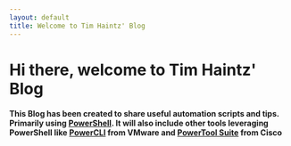```yaml
---
layout: default
title: Welcome to Tim Haintz' Blog
---
```

# Hi there, welcome to Tim Haintz' Blog

#### This Blog has been created to share useful automation scripts and tips. Primarily using [PowerShell](https://docs.microsoft.com/en-us/powershell/scripting/powershell-scripting?view=powershell-6). It will also include other tools leveraging PowerShell like [PowerCLI](https://www.vmware.com/support/developer/PowerCLI/) from VMware and [PowerTool Suite](https://communities.cisco.com/docs/DOC-37154) from Cisco    

